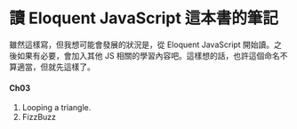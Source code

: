 # 讀 Eloquent JavaScript 這本書的筆記

雖然這樣寫，但我想可能會發展的狀況是，從 Eloquent JavaScript 開始讀。之後如果有必要，會加入其他 JS 相關的學習內容吧。這樣想的話，也許這個命名不算適當，但就先這樣了。

#### Ch03

1. Looping a triangle.
2. FizzBuzz
